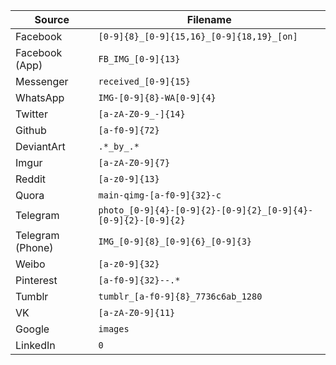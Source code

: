 |Source|Filename|
|------|--------|
|Facebook|`[0-9]{8}_[0-9]{15,16}_[0-9]{18,19}_[on]`|
|Facebook (App)|`FB_IMG_[0-9]{13}`|
|Messenger|`received_[0-9]{15}`|
|WhatsApp|`IMG-[0-9]{8}-WA[0-9]{4}`|
|Twitter|`[a-zA-Z0-9_-]{14}`|
|Github|`[a-f0-9]{72}`|
|DeviantArt|`.*_by_.*`|
|Imgur|`[a-zA-Z0-9]{7}`|
|Reddit|`[a-z0-9]{13}`|
|Quora|`main-qimg-[a-f0-9]{32}-c`|
|Telegram|`photo_[0-9]{4}-[0-9]{2}-[0-9]{2}_[0-9]{4}-[0-9]{2}-[0-9]{2}`|
|Telegram (Phone)|`IMG_[0-9]{8}_[0-9]{6}_[0-9]{3}`|
|Weibo|`[a-z0-9]{32}`|
|Pinterest|`[a-f0-9]{32}--.*`|
|Tumblr|`tumblr_[a-f0-9]{8}_7736c6ab_1280`|
|VK|`[a-zA-Z0-9]{11}`|
|Google|`images`|
|LinkedIn|`0`|

